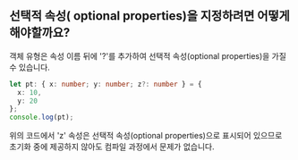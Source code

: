 ## 선택적 속성( optional properties)을 지정하려면 어떻게 해야할까요?

객체 유형은 속성 이름 뒤에 '?'를 추가하여 선택적 속성(optional properties)을 가질 수 있습니다.

```ts
let pt: { x: number; y: number; z?: number } = {
  x: 10,
  y: 20
};
console.log(pt);
```

위의 코드에서 'z' 속성은 선택적 속성(optional properties)으로 표시되어 있으므로 초기화 중에 제공하지 않아도 컴파일 과정에서 문제가 없습니다.